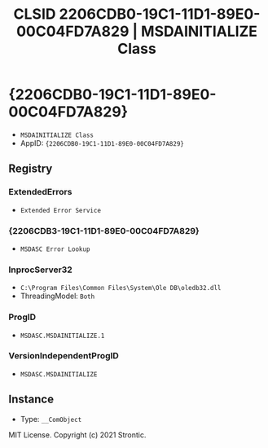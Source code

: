 ﻿---
title: "CLSID 2206CDB0-19C1-11D1-89E0-00C04FD7A829 | MSDAINITIALIZE Class"
excerpt: What is COM-Object CLSID 2206CDB0-19C1-11D1-89E0-00C04FD7A829?
---

# {2206CDB0-19C1-11D1-89E0-00C04FD7A829}

* `MSDAINITIALIZE Class`
* AppID: `{2206CDB0-19C1-11D1-89E0-00C04FD7A829}`

## Registry


### ExtendedErrors

* `Extended Error Service`

### {2206CDB3-19C1-11D1-89E0-00C04FD7A829}

* `MSDASC Error Lookup`

### InprocServer32

* `C:\Program Files\Common Files\System\Ole DB\oledb32.dll`
* ThreadingModel: `Both`

### ProgID

* `MSDASC.MSDAINITIALIZE.1`

### VersionIndependentProgID

* `MSDASC.MSDAINITIALIZE`

## Instance

* Type: `__ComObject`

MIT License. Copyright (c) 2021 Strontic.


